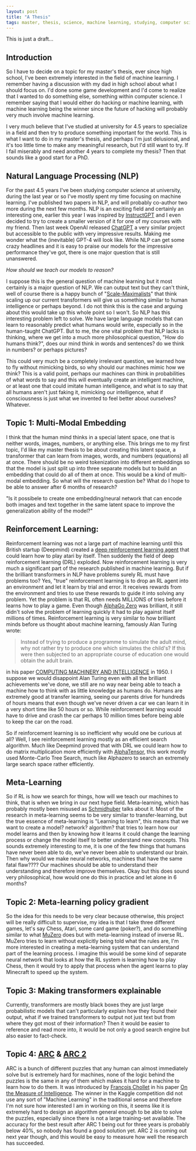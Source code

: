 ```yaml
---
layout: post
title: "A Thesis"
tags: master, thesis, science, machine learning, studying, computer science
---
```


This is just a draft...

## Introduction
So I have to decide on a topic for my master's thesis, ever since high school, I've been extremely interested in the field of machine learning. I remember having a discussion with my dad in high school about what I should focus on. I'd done some game development and I'd come to realize that I wanted to do something else, something within computer science. I remember saying that I would either do hacking or machine learning, with machine learning being the winner since the future of hacking will probably very much involve machine learning.

I very much believe that I've studied at university for 4.5 years to specialize in a field and then try to produce something important for the world. This is what I want to do in my master's thesis, and perhaps I'm just delusional, and it's too little time to make any meaningful research, but I'd still want to try. If I fail miserably and need another 4 years to complete my thesis? Then that sounds like a good start for a PhD. 

## Natural Language Processing (NLP)
For the past 4.5 years I've been studying computer science at university, during the last year or so I've mostly spent my time focusing on machine learning. I've published two papers in NLP, and will probably co-author two more during the next few months. NLP is an exciting field and certainly an interesting one, earlier this year I was inspired by [InstructGPT](https://openai.com/blog/instruction-following/) and I even decided to try to create a smaller version of it for one of my courses with my friend. Then last week OpenAI released [ChatGPT](https://openai.com/blog/chatgpt/) a very similar project but accessible to the public with very impressive results. Making me wonder what the (inevitable) GPT-4 will look like. While NLP can get some crazy headlines and it is easy to praise our models for the impressive performance they've got, there is one major question that is still unanswered. 

*How should we teach our models to reason?* 

I suppose this is the general question of machine learning but it most certainly is a major question of NLP. We can output text but they can't think, well of course there is a happy bunch of "[Scale-Maximalists](https://www.lesswrong.com/posts/HzCFRvrHYFsCixWRs/raphael-milliere-on-generalization-and-scaling-maximalism)" that think scaling up our current transformers will give us something similar to human intelligence or perhaps beyond. I do not think this is the case and arguing about this would take up this whole point so I won't. So NLP has this interesting problem left to solve. We have large language models that can learn to reasonably predict what humans would write, especially so in the human-taught ChatGPT. But to me, the one vital problem that NLP lacks is thinking, where we get into a much more philosophical question, "How do humans think?", does our mind think in words and sentences? do we think in numbers? or perhaps pictures? 

This could very much be a completely irrelevant question, we learned how to fly without mimicking birds, so why should our machines mimic how we think? This is a valid point, perhaps our machines can think in probabilities of what words to say and this will eventually create an intelligent machine, or at least one that could imitate human intelligence, and what is to say that all humans aren't just faking it, mimicking our intelligence, what if consciousness is just what we invented to feel better about ourselves? Whatever. 

## Topic 1: Multi-Modal Embedding
I think that the human mind thinks in a special latent space, one that is neither words, images, numbers, or anything else. This brings me to my first topic, I'd like my master thesis to be about creating this latent space, a transformer that can learn from images, words, and numbers (equations) all at once. There should be no weird tokenization into different embeddings so that the model is just split up into three separate models but to build an embedding that could do all of them at once. This would be a kind of multi-modal embedding. So what will the research question be? What do I hope to be able to answer after 6 months of research?

"Is it possibele to create one embedding/neural network that can encode both images and text together in the same latent space to improve the generalization ability of the model?"

## Reinforcement Learning: 
Reinforcement learning was not a large part of machine learning until this British startup (Deepmind) created a [deep reinforcement learning agent](https://www.deepmind.com/publications/playing-atari-with-deep-reinforcement-learning) that could learn how to play atari by itself. Then suddenly the field of deep reinforcement learning (DRL) exploded. Now reinforcement learning is very much a significant part of the research published in machine learning. But if the brilliant transformers in NLP have problems surely RL must have problems too? Yes, "true" reinforcement learning is to drop an RL agent into an environment and let it learn by trial and error. It receives rewards from the environment and tries to use these rewards to guide it into solving any problem. Yet the problem is that RL often needs MILLIONS of tries before it learns how to play a game. Even though [AlphaGo Zero](https://www.deepmind.com/blog/alphago-zero-starting-from-scratch) was brilliant, it still didn't solve the problem of learning quickly it had to play against itself millions of times. Reinforcement learning is very similar to how brilliant minds before us thought about machine learning, famously Alan Turing wrote:
> Instead of trying to produce a programme to simulate the adult mind, why not rather try to produce one which simulates the child's? If this were then subjected to an appropriate course of education one would obtain the adult brain.

in his paper [COMPUTING MACHINERY AND INTELLIGENCE](https://redirect.cs.umbc.edu/courses/471/papers/turing.pdf) in 1950. I suppose we would disappoint Alan Turing even with all the brilliant achievements we've done, we still are no way near being able to teach a machine how to think with as little knowledge as humans do. Humans are extremely good at transfer learning, seeing our parents drive for hundreds of hours means that even though we've never driven a car we can learn it in a very short time like 50 hours or so. While reinforcement learning would have to drive and crash the car perhaps 10 million times before being able to keep the car on the road. 

So if reinforcement learning is so inefficient why would one be curious at all? Well, I see reinforcement learning mostly as an efficient search algorithm. Much like Deepmind proved that with DRL we could learn how to do matrix multiplication more efficiently with [AlphaTensor](https://www.deepmind.com/blog/discovering-novel-algorithms-with-alphatensor), this work mostly used Monte-Carlo Tree Search, much like Alphazero to search an extremely large search space rather efficiently. 

## Meta-Learning
So if RL is how we search for things, how will we teach our machines to think, that is when we bring in our next hype field. Meta-learning, which has probably mostly been misused as [Schmidhuber](https://en.wikipedia.org/wiki/J%C3%BCrgen_Schmidhuber) talks about it. Most of the research in meta-learning seems to be very similar to transfer-learning, but the true essence of meta-learning is "Learning to learn", this means that we want to create a model? network? algorithm? that tries to learn how our model learns and then by knowing how it learns it could change the learning process or change the model itself to better understand new concepts. This sounds extremely interesting to me, it is one of the few things that humans have never been able to do, we've never been able to understand our brain. Then why would we make neural networks, machines that have the same fatal flaw???? Our machines should be able to understand their understanding and therefore improve themselves. Okay but this does sound very philosophical, how would one do this in practice and let alone in 6 months? 

## Topic 2: Meta-learning policy gradient
So the idea for this needs to be very clear because otherwise, this project will be really difficult to supervise, my idea is that I take three different games, let's say Chess, Atari, some card game (poker?), and do something similar to what [MuZero](https://www.deepmind.com/blog/muzero-mastering-go-chess-shogi-and-atari-without-rules) does but with meta-learning instead of inverse RL. MuZero tries to learn without explicitly being told what the rules are, I'm more interested in creating a meta-learning system that can understand part of the learning process. I imagine this would be some kind of separate neural network that looks at how the RL system is learning how to play Chess, then it would try to apply that process when the agent learns to play Minecraft to speed up the system.

## Topic 3: Making transformers explainable
Currently, transformers are mostly black boxes they are just large probabilistic models that can't particularly explain how they found their output, what if we trained transformers to output not just text but from where they got most of their information? Then it would be easier to reference and read more into, it would be not only a good search engine but also easier to fact-check.

## Topic 4: [ARC](https://www.kaggle.com/c/abstraction-and-reasoning-challenge) & [ARC 2](https://arc-editor.lab42.global/)
ARC is a bunch of different puzzles that any human can almost immediately solve but is extremely hard for machines, none of the logic behind the puzzles is the same in any of them which makes it hard for a machine to learn how to do them. It was introduced by [François Chollet](https://en.wikipedia.org/wiki/Fran%C3%A7ois_Chollet) in his paper [On the Measure of Intelligence](https://arxiv.org/abs/1911.01547). The winner in the Kaggle competition did not use any sort of "Machine Learning" in the traditional sense and therefore I'm not sure how interested I am in working on this, it seems like it is extremely hard to design an algorithm general enough to be able to solve the puzzles, especially since there is not a large training-set available. The accuracy for the best result after ARC 1 being out for three years is probably below 40%, so nobody has found a good solution yet. ARC 2 is coming out next year though, and this would be easy to measure how well the research has succeeded.